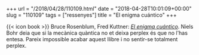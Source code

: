+++
url = "/2018/04/28/110109.html"
date = "2018-04-28T10:01:09+00:00"
slug = "110109"
tags = ["ressenyes"]
title = "El enigma cuántico"
+++

{{< icon book >}} Bruce Rosenblum, Fred Kuttner: [*El enigma cuántico*](http://quantumenigma.com/). Niels Bohr deia que si la mecànica quàntica no et deixa perplex és que no l'has entesa. Pareix impossible acabar aquest llibre i no sentir-se totalment perplex.


